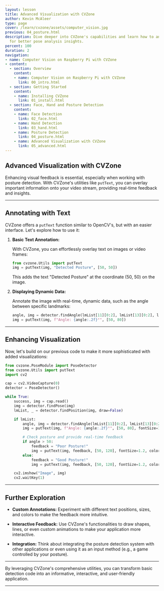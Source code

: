 ```yaml
---
layout: lesson
title: Advanced Visualization with CVZone
author: Kevin McAleer
type: page
cover: /learn/cvzone/assets/computer_vision.jpg
previous: 04_posture.html
description: Dive deeper into CVZone's capabilities and learn how to annotate images
  for better pose analysis insights.
percent: 100
duration: 2
navigation:
- name: Computer Vision on Raspberry Pi with CVZone
- content:
  - section: Overview
    content:
    - name: Computer Vision on Raspberry Pi with CVZone
      link: 00_intro.html
  - section: Getting Started
    content:
    - name: Installing CVZone
      link: 01_install.html
  - section: Face, Hand and Posture Detection
    content:
    - name: Face Detection
      link: 02_face.html
    - name: Hand Detection
      link: 03_hand.html
    - name: Posture Detection
      link: 04_posture.html
    - name: Advanced Visualization with CVZone
      link: 05_advanced.html
---
```



## Advanced Visualization with CVZone

Enhancing visual feedback is essential, especially when working with posture detection. With CVZone's utilities like `putText`, you can overlay important information onto your video stream, providing real-time feedback and insights.

---

## Annotating with Text

CVZone offers a `putText` function similar to OpenCV's, but with an easier interface. Let's explore how to use it:

1. **Basic Text Annotation:**

   With CVZone, you can effortlessly overlay text on images or video frames:

   ```python
   from cvzone.Utils import putText
   img = putText(img, "Detected Posture", [50, 50])
   ```

   This adds the text "Detected Posture" at the coordinate (50, 50) on the image.

2. **Displaying Dynamic Data:**

   Annotate the image with real-time, dynamic data, such as the angle between specific landmarks:

   ```python
   angle, img = detector.findAngle(lmList[11][0:2], lmList[13][0:2], lmList[15][0:2], img=img)
   img = putText(img, f"Angle: {angle:.2f}°", [50, 80])
   ```

---

## Enhancing Visualization

Now, let's build on our previous code to make it more sophisticated with added visualizations:

```python
from cvzone.PoseModule import PoseDetector
from cvzone.Utils import putText
import cv2

cap = cv2.VideoCapture(0)
detector = PoseDetector()

while True:
    success, img = cap.read()
    img = detector.findPose(img)
    lmList, _ = detector.findPosition(img, draw=False)

    if lmList:
        angle, img = detector.findAngle(lmList[11][0:2], lmList[13][0:2], lmList[15][0:2], img=img)
        img = putText(img, f"Angle: {angle:.2f}°", [50, 80], fontSize=1, color=(255, 0, 255))

        # Check posture and provide real-time feedback
        if angle > 50:
            feedback = "Poor Posture!"
            img = putText(img, feedback, [50, 120], fontSize=1.2, color=(0, 0, 255))
        else:
            feedback = "Good Posture!"
            img = putText(img, feedback, [50, 120], fontSize=1.2, color=(0, 255, 0))

    cv2.imshow("Image", img)
    cv2.waitKey(1)
```

---

## Further Exploration

- **Custom Annotations:** Experiment with different text positions, sizes, and colors to make the feedback more intuitive.

- **Interactive Feedback:** Use CVZone's functionalities to draw shapes, lines, or even custom animations to make your application more interactive.

- **Integration:** Think about integrating the posture detection system with other applications or even using it as an input method (e.g., a game controlled by your posture).

---

By leveraging CVZone's comprehensive utilities, you can transform basic detection code into an informative, interactive, and user-friendly application.

---
